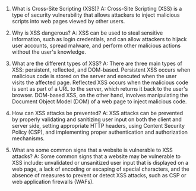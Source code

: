 

1. What is Cross-Site Scripting (XSS)? 
A: Cross-Site Scripting (XSS) is a type of security vulnerability that allows attackers to inject malicious scripts into web pages viewed by other users. 

2. Why is XSS dangerous?
A: XSS can be used to steal sensitive information, such as login credentials, and can allow attackers to hijack user accounts, spread malware, and perform other malicious actions without the user's knowledge.

3. What are the different types of XSS?
A: There are three main types of XSS: persistent, reflected, and DOM-based. Persistent XSS occurs when malicious code is stored on the server and executed when the user visits the affected page. Reflected XSS occurs when the malicious code is sent as part of a URL to the server, which returns it back to the user's browser. DOM-based XSS, on the other hand, involves manipulating the Document Object Model (DOM) of a web page to inject malicious code.

4. How can XSS attacks be prevented?
A: XSS attacks can be prevented by properly validating and sanitizing user input on both the client and server side, setting appropriate HTTP headers, using Content Security Policy (CSP), and implementing proper authentication and authorization mechanisms.

5. What are some common signs that a website is vulnerable to XSS attacks?
A: Some common signs that a website may be vulnerable to XSS include: unvalidated or unsanitized user input that is displayed on a web page, a lack of encoding or escaping of special characters, and the absence of measures to prevent or detect XSS attacks, such as CSP or web application firewalls (WAFs).